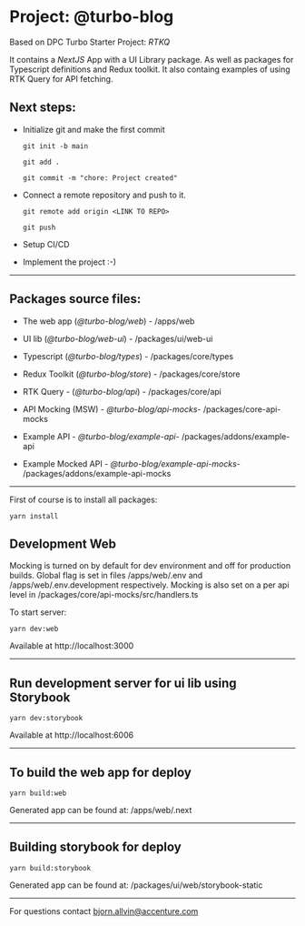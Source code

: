 # Project: @turbo-blog

Based on DPC Turbo Starter Project: _RTKQ_

It contains a _NextJS_ App with a UI Library package. As well as packages for Typescript definitions and Redux toolkit. It also containg examples of using RTK Query for API fetching.

## Next steps:

- Initialize git and make the first commit

  `git init -b main`

  `git add .`

  `git commit -m "chore: Project created"`

- Connect a remote repository and push to it.

  `git remote add origin <LINK TO REPO>`

  `git push`

- Setup CI/CD

- Implement the project :-)

---

## Packages source files:

- The web app (_@turbo-blog/web_) - /apps/web
- UI lib (_@turbo-blog/web-ui_) - /packages/ui/web-ui
- Typescript (_@turbo-blog/types_) - /packages/core/types
- Redux Toolkit (_@turbo-blog/store_) - /packages/core/store
- RTK Query - (_@turbo-blog/api_) - /packages/core/api
- API Mocking (MSW) - _@turbo-blog/api-mocks_- /packages/core-api-mocks

- Example API - _@turbo-blog/example-api_- /packages/addons/example-api
- Example Mocked API - _@turbo-blog/example-api-mocks_- /packages/addons/example-api-mocks

---

First of course is to install all packages:

`yarn install`

## Development Web

Mocking is turned on by default for dev environment and off for production builds. Global flag is set in files /apps/web/.env and /apps/web/.env.development respectively. Mocking is also set on a per api level in /packages/core/api-mocks/src/handlers.ts

To start server:

`yarn dev:web`

Available at http://localhost:3000

---

## Run development server for ui lib using Storybook

`yarn dev:storybook`

Available at http://localhost:6006

---

## To build the web app for deploy

`yarn build:web`

Generated app can be found at: /apps/web/.next

---

## Building storybook for deploy

`yarn build:storybook`

Generated app can be found at: /packages/ui/web/storybook-static

---

For questions contact bjorn.allvin@accenture.com
